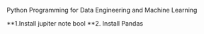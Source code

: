 Python Programming for Data Engineering and Machine Learning

**1.Install jupiter note bool
**2. Install Pandas